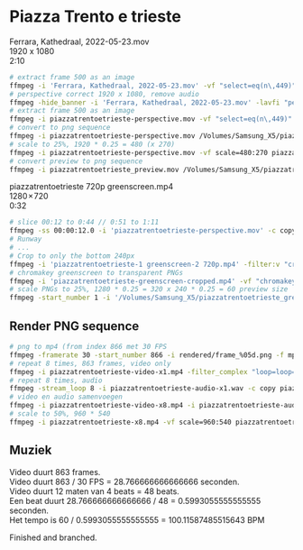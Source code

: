 # Piazza Trento e trieste

Ferrara, Kathedraal, 2022-05-23.mov<br>
1920 x 1080<br>
2:10

```bash
# extract frame 500 as an image
ffmpeg -i 'Ferrara, Kathedraal, 2022-05-23.mov' -vf "select=eq(n\,449)" -vframes 1 piazzatrentoetrieste_frame_500.png
# perspective correct 1920 x 1080, remove audio
ffmpeg -hide_banner -i 'Ferrara, Kathedraal, 2022-05-23.mov' -lavfi "perspective=x0=60:y0=0:x1=1882:y1=32:x2=0:y2=1080:x3=1920:y3=1080:interpolation=linear" -an piazzatrentoetrieste-perspective.mov
# extract frame 500 as an image
ffmpeg -i piazzatrentoetrieste-perspective.mov -vf "select=eq(n\,449)" -vframes 1 piazzatrentoetrieste-perspective_frame_500.png  
# convert to png sequence
ffmpeg -i piazzatrentoetrieste-perspective.mov /Volumes/Samsung_X5/piazzatrentoetrieste/frames/frame_%05d.png
# scale to 25%, 1920 * 0.25 = 480 (x 270)
ffmpeg -i piazzatrentoetrieste-perspective.mov -vf scale=480:270 piazzatrentoetrieste_preview.mov
# convert preview to png sequence
ffmpeg -i piazzatrentoetrieste_preview.mov /Volumes/Samsung_X5/piazzatrentoetrieste/frames_preview/frame_%05d.png
```


piazzatrentoetrieste 720p greenscreen.mp4<br>
1280 × 720<br>
0:32

```bash
# slice 00:12 to 0:44 // 0:51 to 1:11
ffmpeg -ss 00:00:12.0 -i 'piazzatrentoetrieste-perspective.mov' -c copy -t 00:00:32.0 'piazzatrentoetrieste-1 greenscreen.mov'
# Runway
# ...
# Crop to only the bottom 240px
ffmpeg -i 'piazzatrentoetrieste-1 greenscreen-2 720p.mp4' -filter:v "crop=1280:240:0:480" 'piazzatrentoetrieste-greenscreen-cropped.mp4'
# chromakey greenscreen to transparent PNGs
ffmpeg -i 'piazzatrentoetrieste-greenscreen-cropped.mp4' -vf "chromakey=0x00ff00:0.28:0.05" '/Volumes/Samsung_X5/piazzatrentoetrieste_greenscreen/frames/frame_%05d.png'
# scale PNGs to 25%, 1280 * 0.25 = 320 x 240 * 0.25 = 60 preview size
ffmpeg -start_number 1 -i '/Volumes/Samsung_X5/piazzatrentoetrieste_greenscreen/frames/frame_%05d.png' -vf scale=320:60 '/Volumes/Samsung_X5/piazzatrentoetrieste_greenscreen/frames_preview/frame_%05d.png'
```

## Render PNG sequence

```bash
# png to mp4 (from index 866 met 30 FPS
ffmpeg -framerate 30 -start_number 866 -i rendered/frame_%05d.png -f mp4 -vcodec libx264 -pix_fmt yuv420p piazzatrentoetrieste-video-x1.mp4
# repeat 8 times, 863 frames, video only
ffmpeg -i piazzatrentoetrieste-video-x1.mp4 -filter_complex "loop=loop=8:size=863:start=0" piazzatrentoetrieste-video-x8.mp4
# repeat 8 times, audio
ffmpeg -stream_loop 8 -i piazzatrentoetrieste-audio-x1.wav -c copy piazzatrentoetrieste-audio-x8.wav
# video en audio samenvoegen
ffmpeg -i piazzatrentoetrieste-video-x8.mp4 -i piazzatrentoetrieste-audio-x8.wav -vcodec copy piazzatrentoetrieste-x8.mp4
# scale to 50%, 960 * 540
ffmpeg -i piazzatrentoetrieste-x8.mp4 -vf scale=960:540 piazzatrentoetrieste-x8_halfsize.mp4
```

## Muziek

Video duurt 863 frames.<br>
Video duurt 863 / 30 FPS = 28.766666666666666 seconden.<br>
Video duurt 12 maten van 4 beats = 48 beats.<br>
Een beat duurt 28.766666666666666 / 48 = 0.5993055555555555 seconden.<br>
Het tempo is 60 / 0.5993055555555555 = 100.11587485515643 BPM<br>

Finished and branched.
